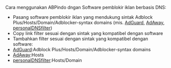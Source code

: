 Cara menggunakan ABPindo dngan Software pemblokir iklan berbasis DNS:
- Pasang software pemblokir iklan yang mendukung sintak Adblock Plus/Hosts/Domain/Adblocker-syntax domains (mis. [AdGuard](https://adguard.com/id/welcome.html), [AdAway](https://adaway.org), [personalDNSfilter](https://zenz-solutions.de/personaldnsfilter/))
- Copy link filter sesuai dengan sintak yang kompatibel dengan software
- Tambahkan filter sesuai dengan sintak yang kompatibel dengan software:
- [AdGuard](https://adguard.com/id/welcome.html):Adblock Plus/Hosts/Domain/Adblocker-syntax domains
- [AdAway](https://adaway.org):Hosts 
- [personalDNSfilter](https://zenz-solutions.de/personaldnsfilter/):Hosts/Domain
